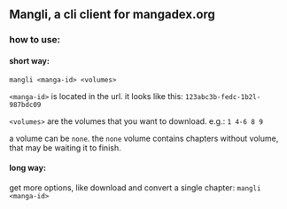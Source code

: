 ## Mangli, a cli client for mangadex.org

### how to use:

#### short way:

`mangli <manga-id> <volumes>`

`<manga-id>` is located in the url. it looks like this: `123abc3b-fedc-1b2l-987bdc09` 

`<volumes>` are the volumes that you want to download. e.g.: `1 4-6 8 9`

a volume can be `none`. the `none` volume contains chapters without volume, that may be waiting it to finish. 

#### long way:

get more options, like download and convert a single chapter:
`mangli <manga-id>`
